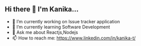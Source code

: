 ## Hi there 👋 I'm Kanika...

- 🔭 I’m currently working on Issue tracker application
- 🌱 I’m currently learning Software Development
- 💬 Ask me about Reactjs,Nodejs
- 📫 How to reach me: https://www.linkedin.com/in/kanika-t/

